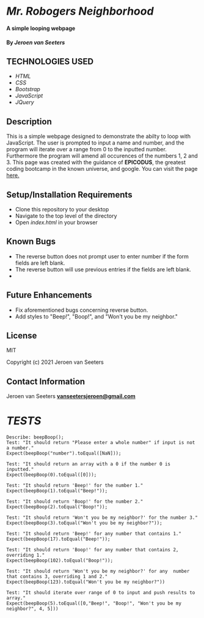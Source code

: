 # _Mr. Robogers Neighborhood_

**A simple looping webpage**

#### By _Jeroen van Seeters_

## TECHNOLOGIES USED

* _HTML_
* _CSS_
* _Bootstrap_
* _JavaScript_
* _JQuery_

## Description

This is a simple webpage designed to demonstrate the abilty to loop with JavaScript. The user is prompted to input a name and number, and the program will iterate over a range from 0 to the inputted number. Furthermore the program will amend all occurences of the numbers 1, 2 and 3. This page was created with the guidance of **EPICODUS**, the greatest coding bootcamp in the known universe, and google. You can visit the page [here.](https://jeroenemo.github.io/mr-robogers-neighborhood/)

## Setup/Installation Requirements

* Clone this repository to your desktop
* Navigate to the top level of the directory
* Open _index.html_ in your browser

## Known Bugs
* The reverse button does not prompt user to enter number if the form fields are left blank. 
* The reverse button will use previous entries if the fields are left blank.
*

## Future Enhancements
* Fix aforementioned bugs concerning reverse button.
* Add styles to "Beep!", "Boop!", and "Won't you be my neighbor."

## License

MIT

Copyright (c) 2021 Jeroen van Seeters

## Contact Information

Jeroen van Seeters **vanseetersjeroen@gmail.com**

# _TESTS_

```
Describe: beepBoop();
Test: "It should return "Please enter a whole number" if input is not a number."
Expect(beepBoop("number").toEqual([NaN]));

Test: "It should return an array with a 0 if the number 0 is inputted."
Expect(beepBoop(0).toEqual([0]));

Test: "It should return 'Beep!' for the number 1."
Expect(beepBoop(1).toEqual("Beep!"));

Test: "It should return 'Boop!' for the number 2."
Expect(beepBoop(2).toEqual("Boop!"));

Test: "It should return 'Won't you be my neighbor?' for the number 3."
Expect(beepBoop(3).toEqual("Won't you be my neighbor?"));

Test: "It should return 'Beep!' for any number that contains 1."
Expect(beepBoop(17).toEqual("Beep!"));

Test: "It should return 'Boop!' for any number that contains 2, overriding 1."
Expect(beepBoop(102).toEqual("Boop!"));

Test: "It should return 'Won't you be my neighbor?' for any  number that contains 3, overriding 1 and 2."
Expect(beepBoop(123).toEqual("Won't you be my neighbor?"))

Test: "It should iterate over range of 0 to input and push results to array."
Expect(beepBoop(5).toEqual([0,"Beep!", "Boop!", "Won't you be my neighbor?", 4, 5]))
```
